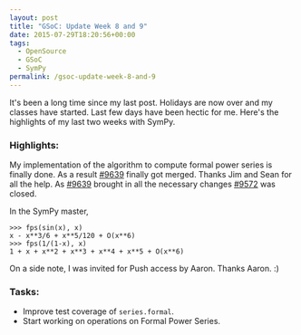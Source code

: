 ```yaml
---
layout: post
title: "GSoC: Update Week 8 and 9"
date: 2015-07-29T18:20:56+00:00
tags:
  - OpenSource
  - GSoC
  - SymPy
permalink: /gsoc-update-week-8-and-9
---
```


It's been a long time since my last post. Holidays are now over and 
my classes have started. Last few days have been hectic for me.
Here's the highlights of my last two weeks with SymPy.

<!-- excerpt -->
### Highlights:

My implementation of the algorithm to compute formal
power series is finally done. As a result [\#9639](http://github.com/sympy/sympy/pull/9639)
finally got merged. Thanks Jim and Sean for all the help. 
As [\#9639](http://github.com/sympy/sympy/pull/9639) brought in all the necessary changes
[\#9572](http://github.com/sympy/sympy/pull/9572) was closed.

In the SymPy master,

```
>>> fps(sin(x), x)
x - x**3/6 + x**5/120 + O(x**6)
>>> fps(1/(1-x), x)
1 + x + x**2 + x**3 + x**4 + x**5 + O(x**6)
```

On a side note, I was invited for Push access by Aaron.
Thanks Aaron. :)

### Tasks:

* Improve test coverage of ``series.formal``.
* Start working on operations on Formal Power Series.
